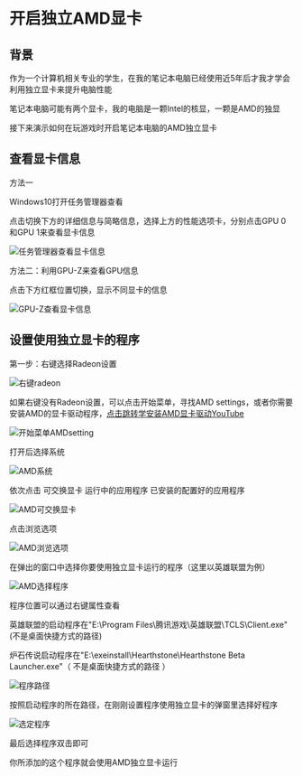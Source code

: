 # 开启独立AMD显卡

## 背景

作为一个计算机相关专业的学生，在我的笔记本电脑已经使用近5年后才我才学会利用独立显卡来提升电脑性能

笔记本电脑可能有两个显卡，我的电脑是一颗Intel的核显，一颗是AMD的独显

接下来演示如何在玩游戏时开启笔记本电脑的AMD独立显卡

## 查看显卡信息

方法一

Windows10打开任务管理器查看

点击切换下方的详细信息与简略信息，选择上方的性能选项卡，分别点击GPU 0和GPU 1来查看显卡信息

![任务管理器查看显卡信息](https://github.com/tothepythonmoon/2badaoblog/blob/master/blog/No_0023_%E5%BC%80%E5%90%AF%E7%8B%AC%E7%AB%8BAMD%E6%98%BE%E5%8D%A1/rw-1024x576.jpg?raw=true)

方法二：利用GPU-Z来查看GPU信息

点击下方红框位置切换，显示不同显卡的信息

![GPU-Z查看显卡信息](https://github.com/tothepythonmoon/2badaoblog/blob/master/blog/No_0023_%E5%BC%80%E5%90%AF%E7%8B%AC%E7%AB%8BAMD%E6%98%BE%E5%8D%A1/GPUZ.gif?raw=true)

## 设置使用独立显卡的程序

第一步：右键选择Radeon设置

![右键radeon](https://github.com/tothepythonmoon/2badaoblog/blob/master/blog/No_0023_%E5%BC%80%E5%90%AF%E7%8B%AC%E7%AB%8BAMD%E6%98%BE%E5%8D%A1/youjian-1024x576.jpeg?raw=true)

如果右键没有Radeon设置，可以点击开始菜单，寻找AMD settings，或者你需要安装AMD的显卡驱动程序，[点击跳转学安装AMD显卡驱动YouTube](https://www.youtube.com/watch?v=QBYCSwnSSCs)

![开始菜单AMDsetting](https://github.com/tothepythonmoon/2badaoblog/blob/master/blog/No_0023_%E5%BC%80%E5%90%AF%E7%8B%AC%E7%AB%8BAMD%E6%98%BE%E5%8D%A1/output-1024x576.jpeg?raw=true)

打开后选择系统

![AMD系统]()

依次点击 可交换显卡 运行中的应用程序 已安装的配置好的应用程序

![AMD可交换显卡]()

点击浏览选项

![AMD浏览选项]()

在弹出的窗口中选择你要使用独立显卡运行的程序（这里以英雄联盟为例）

![AMD选择程序]()

程序位置可以通过右键属性查看

英雄联盟的启动程序在"E:\Program Files\腾讯游戏\英雄联盟\TCLS\Client.exe"(不是桌面快捷方式的路径)

炉石传说启动程序在"E:\exeinstall\Hearthstone\Hearthstone Beta Launcher.exe"（ 不是桌面快捷方式的路径 ）

![程序路径]()

按照启动程序的所在路径，在刚刚设置程序使用独立显卡的弹窗里选择好程序

![选定程序]()

最后选择程序双击即可

你所添加的这个程序就会使用AMD独立显卡运行
